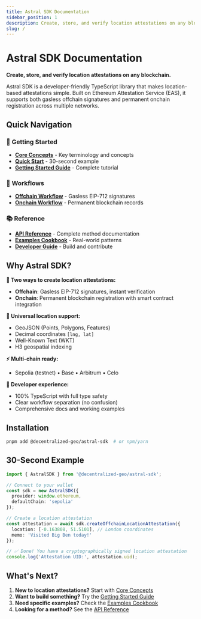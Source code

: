 ```yaml
---
title: Astral SDK Documentation
sidebar_position: 1
description: Create, store, and verify location attestations on any blockchain
slug: /
---
```


# Astral SDK Documentation

**Create, store, and verify location attestations on any blockchain.**

Astral SDK is a developer-friendly TypeScript library that makes location-based attestations simple. Built on Ethereum Attestation Service (EAS), it supports both gasless offchain signatures and permanent onchain registration across multiple networks.

## Quick Navigation

### 🚀 **Getting Started**
- **[Core Concepts](./core-concepts/)** - Key terminology and concepts
- **[Quick Start](./quick-start)** - 30-second example
- **[Getting Started Guide](./guides/getting-started)** - Complete tutorial

### 📖 **Workflows** 
- **[Offchain Workflow](./guides/offchain-workflow)** - Gasless EIP-712 signatures
- **[Onchain Workflow](./guides/onchain-workflow)** - Permanent blockchain records

### 📚 **Reference**
- **[API Reference](./api/reference)** - Complete method documentation
- **[Examples Cookbook](./examples/cookbook)** - Real-world patterns
- **[Developer Guide](./guides/development)** - Build and contribute

## Why Astral SDK?

**🚀 Two ways to create location attestations:**
- **Offchain**: Gasless EIP-712 signatures, instant verification
- **Onchain**: Permanent blockchain registration with smart contract integration

**📍 Universal location support:**
- GeoJSON (Points, Polygons, Features) 
- Decimal coordinates `[lng, lat]`
- Well-Known Text (WKT)
- H3 geospatial indexing

**⚡ Multi-chain ready:**
- Sepolia (testnet) • Base • Arbitrum • Celo

**💫 Developer experience:**
- 100% TypeScript with full type safety
- Clear workflow separation (no confusion)
- Comprehensive docs and working examples

## Installation

```bash
pnpm add @decentralized-geo/astral-sdk  # or npm/yarn
```

## 30-Second Example

```typescript
import { AstralSDK } from '@decentralized-geo/astral-sdk';

// Connect to your wallet
const sdk = new AstralSDK({ 
  provider: window.ethereum,
  defaultChain: 'sepolia' 
});

// Create a location attestation
const attestation = await sdk.createOffchainLocationAttestation({
  location: [-0.163808, 51.5101], // London coordinates
  memo: 'Visited Big Ben today!'
});

// ✅ Done! You have a cryptographically signed location attestation
console.log('Attestation UID:', attestation.uid);
```

## What's Next?

1. **New to location attestations?** Start with [Core Concepts](./core-concepts)
2. **Want to build something?** Try the [Getting Started Guide](./guides/getting-started)
3. **Need specific examples?** Check the [Examples Cookbook](./examples/cookbook)
4. **Looking for a method?** See the [API Reference](./api/reference)